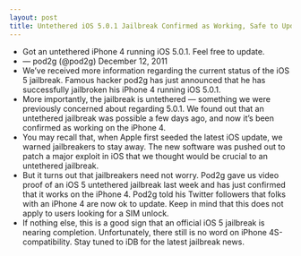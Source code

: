 ```yaml
---
layout: post
title: Untethered iOS 5.0.1 Jailbreak Confirmed as Working, Safe to Update
---
```

* Got an untethered iPhone 4 running iOS 5.0.1. Feel free to update.
* — pod2g (@pod2g) December 12, 2011
* We’ve received more information regarding the current status of the iOS 5 jailbreak. Famous hacker pod2g has just announced that he has successfully jailbroken his iPhone 4 running iOS 5.0.1.
* More importantly, the jailbreak is untethered — something we were previously concerned about regarding 5.0.1. We found out that an untethered jailbreak was possible a few days ago, and now it’s been confirmed as working on the iPhone 4.
* You may recall that, when Apple first seeded the latest iOS update, we warned jailbreakers to stay away. The new software was pushed out to patch a major exploit in iOS that we thought would be crucial to an untethered jailbreak.
* But it turns out that jailbreakers need not worry. Pod2g gave us video proof of an iOS 5 untethered jailbreak last week and has just confirmed that it works on the iPhone 4. Pod2g told his Twitter followers that folks with an iPhone 4 are now ok to update. Keep in mind that this does not apply to users looking for a SIM unlock.
* If nothing else, this is a good sign that an official iOS 5 jailbreak is nearing completion. Unfortunately, there still is no word on iPhone 4S-compatibility. Stay tuned to iDB for the latest jailbreak news.

